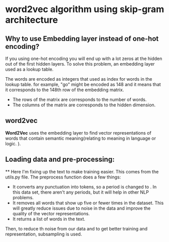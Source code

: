 # word2vec algorithm using skip-gram architecture

## Why to use Embedding layer instead of one-hot encoding?

If you using one-hot encoding you will end up with a lot zeros at the hidden out of the first hidden layers. 
To solve this problem, an embedding layer used as a lookup table.

The words are encoded as integers that used as index for words in the lookup table. for example, "go" might be encoded as 148
and it means that it corresponds to the 148th row of the embedding matrix.

- The rows of the matrix are corresponds to the number of words.
- The columns of the matrix are corresponds to the hidden dimension.

## word2vec

**Word2Vec** uses the embedding layer to find vector representations of words that contain semantic meaning(relating to meaning in language or logic.
).

## Loading data and pre-processing:


** Here I'm fixing up the text to make training easier. This comes from the utils.py file. The preprocess function does a few things:

- It converts any punctuation into tokens, so a period is changed to <PERIOD>. In this data set, there aren't any periods, but it will help in other NLP problems.
- It removes all words that show up five or fewer times in the dataset. This will greatly reduce issues due to noise in the data and improve the quality of the vector representations.
- It returns a list of words in the text.

Then, to reduce th noise from our data and to get better training and representation, subsampling is used.

